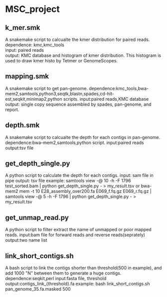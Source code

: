 # MSC_project
## k_mer.smk
A snakemake script to calcualte the kmer distribution for paired reads.
dependence: kmc,kmc_tools  
input: paired reads  
output: KMC database and histogram of kmer distribution. This histogram is used to draw kmer histo by Tetmer or GenomeScopes.
## mapping.smk
A snakemake script to get pan-genome.
dependence:kmc_tools,bwa-mem2,samtools,python3,seqtk,blastn,spades,cd-hit-est,seqkit,minimap2,python scripts.
input:paired reads,KMC database
output: single copy sequence assembled by spades, pan-genome, and report.
## depth.smk
A snakemake script to calcualte the depth for each contigs in pan-genome.
dependence:bwa-mem2,samtools,python script.
input:paired reads
output:tsv file
## get_depth_single.py
A python script to calculate the depth for each contigs.
input: sam file in pipe
output: tsv file
example:
  samtools view -@ 10 -h -F 1796 test_sorted.bam | python get_depth_single.py - > my_result.tsv
or
  bwa-mem2 mem -t 10  E28_assembly_over200.fa E069_f.fq.gz E069_r.fq.gz | samtools view  -@ 5 -h -F 1796 | python get_depth_single.py - > my_result.tsv
 ## get_unmap_read.py
 A python script to filter extract the name of unmapped or poor mapped reads.
 input:bam file for forward reads and reverse reads(seprately)
 output:two name list
 ## link_short_contigs.sh
 A bash script to link the contigs shorter than threshold(500 in example), and add 1000 "N" between them to generate a huge contigs.
 dependence:seqkit,perl
 input:fasta file, threshold
 output:contigs_link_{threshold}.fa
 example:
  bash link_short_contigs.sh pan_genome_35.fa.masked 500
 ##
